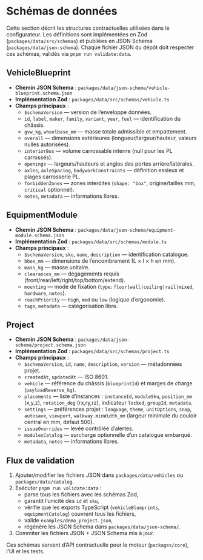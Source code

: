 # Schémas de données

Cette section décrit les structures contractuelles utilisées dans le configurateur. Les définitions
sont implémentées en Zod (`packages/data/src/schemas`) et publiées en JSON Schema (`packages/data/json-schema`).
Chaque fichier JSON du dépôt doit respecter ces schémas, validés via `pnpm run validate:data`.

## VehicleBlueprint

- **Chemin JSON Schema** : `packages/data/json-schema/vehicle-blueprint.schema.json`
- **Implémentation Zod** : `packages/data/src/schemas/vehicle.ts`
- **Champs principaux** :
  - `$schemaVersion` — version de l’enveloppe données.
  - `id`, `label`, `maker`, `family`, `variant`, `year`, `fuel` — identification du châssis.
  - `gvw_kg`, `wheelbase_mm` — masse totale admissible et empattement.
  - `overall` — dimensions extérieures (longueur/largeur/hauteur, valeurs nulles autorisées).
  - `interiorBox` — volume carrossable interne (null pour les PL carrossés).
  - `openings` — largeurs/hauteurs et angles des portes arrière/latérales.
  - `axles`, `axleSpacing`, `bodyworkConstraints` — définition essieux et plages carrosserie PL.
  - `forbiddenZones` — zones interdites (`shape: "box"`, origine/tailles mm, `critical` optionnel).
  - `notes`, `metadata` — informations libres.

## EquipmentModule

- **Chemin JSON Schema** : `packages/data/json-schema/equipment-module.schema.json`
- **Implémentation Zod** : `packages/data/src/schemas/module.ts`
- **Champs principaux** :
  - `$schemaVersion`, `sku`, `name`, `description` — identification catalogue.
  - `bbox_mm` — dimensions de l’encombrement (L × l × h en mm).
  - `mass_kg` — masse unitaire.
  - `clearances_mm` — dégagements requis (front/rear/left/right/top/bottom/extend).
  - `mounting` — mode de fixation (`type`: `floor|wall|ceiling|rail|mixed`, `hardware`, `notes`).
  - `reachPriority` — `high`, `med` ou `low` (logique d’ergonomie).
  - `tags`, `metadata` — catégorisation libre.

## Project

- **Chemin JSON Schema** : `packages/data/json-schema/project.schema.json`
- **Implémentation Zod** : `packages/data/src/schemas/project.ts`
- **Champs principaux** :
  - `$schemaVersion`, `id`, `name`, `description`, `version` — métadonnées projet.
  - `createdAt`, `updatedAt` — ISO 8601.
  - `vehicle` — référence du châssis (`blueprintId`) et marges de charge (`payloadReserve_kg`).
  - `placements` — liste d’instances : `instanceId`, `moduleSku`, `position_mm` (x,y,z),
    `rotation_deg` (rx,ry,rz), indicateur `locked`, `groupId`, `metadata`.
  - `settings` — préférences projet : `language`, `theme`, `unitOptions`, `snap`, `autosave`, `viewport`,
    `walkway.minWidth_mm` (largeur minimale du couloir central en mm, défaut 500).
  - `issueOverrides` — levée contrôlée d’alertes.
  - `modulesCatalog` — surcharge optionnelle d’un catalogue embarqué.
  - `metadata`, `notes` — informations libres.

## Flux de validation

1. Ajouter/modifier les fichiers JSON dans `packages/data/vehicles` ou `packages/data/catalog`.
2. Exécuter `pnpm run validate:data` :
   - parse tous les fichiers avec les schémas Zod,
   - garantit l’unicité des `id` et `sku`,
   - vérifie que les exports TypeScript (`vehicleBlueprints`, `equipmentCatalog`) couvrent tous les fichiers,
   - valide `examples/demo_project.json`,
   - régénère les JSON Schema dans `packages/data/json-schema/`.
3. Commiter les fichiers JSON + JSON Schema mis à jour.

Ces schémas servent d’API contractuelle pour le moteur (`packages/core`), l’UI et les tests.

